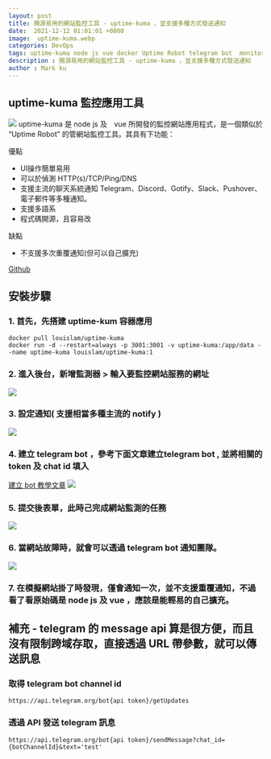 ```yaml
---
layout: post
title: 開源易用的網站監控工具 - uptime-kuma ，並支援多種方式發送通知
date:  2021-12-12 01:01:01 +0800
image:  uptime-kuma.webp
categories: DevOps
tags: uptime-kuma node js vue docker Uptime Robot telegram bot  monitoring tool
description : 開源易用的網站監控工具 - uptime-kuma ，並支援多種方式發送通知
author : Mark ku
---
```

## uptime-kuma 監控應用工具

![](https://i.imgur.com/EdmWby1.png)
uptime-kuma 是 node js 及　vue 所開發的監控網站應用程式，是一個類似於 “Uptime Robot” 的管網站監控工具。其具有下功能：  

優點  
* UI操作簡單易用   
* 可以於偵測 HTTP(s)/TCP/Ping/DNS
* 支援主流的聊天系統通知 Telegram、Discord、Gotify、Slack、Pushover、電子郵件等多種通知。
* 支援多語系
* 程式碼開源，且容易改

缺點  
* 不支援多次重覆通知(但可以自己擴充)

[Github](https://github.com/louislam/uptime-kuma)

## 安裝步驟
###  1. 首先，先搭建 uptime-kum 容器應用
```
docker pull louislam/uptime-kuma
docker run -d --restart=always -p 3001:3001 -v uptime-kuma:/app/data --name uptime-kuma louislam/uptime-kuma:1
```

### 2. 進入後台，新增監測器 > 輸入要監控網站服務的網址

![](https://i.imgur.com/Ige5D8M.png)

### 3. 設定通知( 支援相當多種主流的 notify )

![](https://i.imgur.com/Z6StsKD.png)

### 4. 建立 telegram bot ，參考下面文章建立telegram bot , 並將相關的 token 及 chat id 填入  
[建立 bot 教學文章](https://tcsky.cc/tips-01-telegram-chatbot/)
![](https://i.imgur.com/ruQABLs.png)

### 5. 提交後表單，此時己完成網站監測的任務
![](https://i.imgur.com/iIgOtvx.png)

### 6. 當網站故障時，就會可以透過 telegram bot 通知團隊。
![](https://i.imgur.com/jvm8UVk.png)

### 7. 在模擬網站掛了時發現，僅會通知一次，並不支援重覆通知，不過看了看原始碼是 node js 及 vue ，應該是能輕易的自己擴充。

## 補充 - telegram 的 message api 算是很方便，而且沒有限制跨域存取，直接透過 URL 帶參數，就可以傳送訊息
### 取得  telegram bot channel id

```
https://api.telegram.org/bot{api token}/getUpdates
```
### 透過 API 發送 telegram 訊息

```
https://api.telegram.org/bot{api token}/sendMessage?chat_id={botChannelId}&text='test'
```